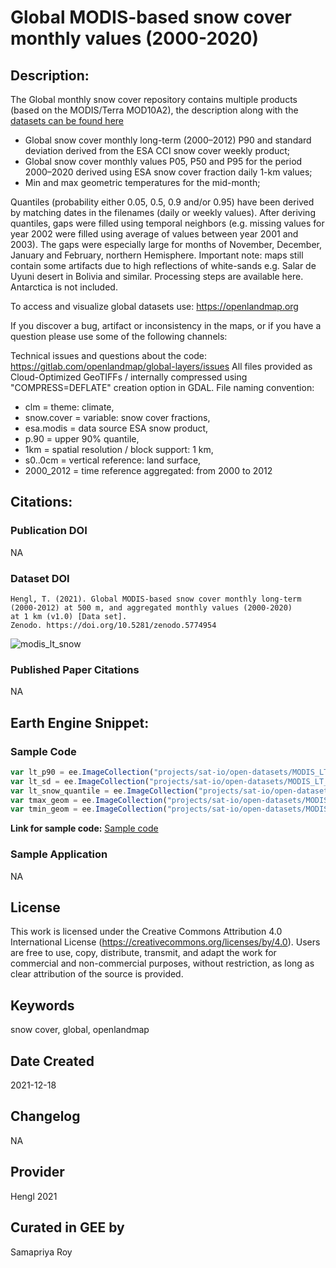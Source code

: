 
# Global MODIS-based snow cover monthly values (2000-2020)

## Description:

The Global monthly snow cover repository contains multiple products (based on the MODIS/Terra MOD10A2), the description along with the [datasets can be found here](https://zenodo.org/record/5774954)

* Global snow cover monthly long-term (2000–2012) P90 and standard deviation derived from the ESA CCI snow cover weekly product;
* Global snow cover monthly values P05, P50 and P95 for the period 2000–2020 derived using ESA snow cover fraction daily 1-km values;
* Min and max geometric temperatures for the mid-month;

Quantiles (probability either 0.05, 0.5, 0.9 and/or 0.95) have been derived by matching dates in the filenames (daily or weekly values). After deriving quantiles, gaps were filled using temporal neighbors (e.g. missing values for year 2002 were filled using average of values between year 2001 and 2003). The gaps were especially large for months of November, December, January and February, northern Hemisphere. Important note: maps still contain some artifacts due to high reflections of white-sands e.g. Salar de Uyuni desert in Bolivia and similar. Processing steps are available here. Antarctica is not included.

To access and visualize global datasets use: https://openlandmap.org

If you discover a bug, artifact or inconsistency in the maps, or if you have a question please use some of the following channels:

Technical issues and questions about the code: https://gitlab.com/openlandmap/global-layers/issues
All files provided as Cloud-Optimized GeoTIFFs / internally compressed using "COMPRESS=DEFLATE" creation option in GDAL. File naming convention:

* clm = theme: climate,
* snow.cover = variable: snow cover fractions,
* esa.modis = data source ESA snow product,
* p.90 = upper 90% quantile,
* 1km = spatial resolution / block support: 1 km,
* s0..0cm = vertical reference: land surface,
* 2000_2012 = time reference aggregated: from 2000 to 2012

## Citations:

### Publication DOI
NA

### Dataset DOI

```
Hengl, T. (2021). Global MODIS-based snow cover monthly long-term (2000-2012) at 500 m, and aggregated monthly values (2000-2020)
at 1 km (v1.0) [Data set].
Zenodo. https://doi.org/10.5281/zenodo.5774954
```

![modis_lt_snow](https://user-images.githubusercontent.com/6677629/146651916-0fb69540-63c9-436c-8fa2-5aa365114fe9.gif)



### Published Paper Citations

NA

## Earth Engine Snippet:

### Sample Code

```js
var lt_p90 = ee.ImageCollection("projects/sat-io/open-datasets/MODIS_LT_SNOW/monthly_lt_p90");
var lt_sd = ee.ImageCollection("projects/sat-io/open-datasets/MODIS_LT_SNOW/monthly_lt_sd");
var lt_snow_quantile = ee.ImageCollection("projects/sat-io/open-datasets/MODIS_LT_SNOW/monthly_snow_quantile");
var tmax_geom = ee.ImageCollection("projects/sat-io/open-datasets/MODIS_LT_SNOW/midmonth_geom_tmax");
var tmin_geom = ee.ImageCollection("projects/sat-io/open-datasets/MODIS_LT_SNOW/midmonth_geom_tmin");
```

**Link for sample code:** [Sample code](https://code.earthengine.google.com/?scriptPath=users/sat-io/awesome-gee-catalog-examples:weather-climate/GLOBAL-MODIS-SNOWCOVER)

### Sample Application

NA

## License

This work is licensed under the Creative Commons Attribution 4.0 International License (https://creativecommons.org/licenses/by/4.0). Users are free to use, copy, distribute, transmit, and adapt the work for commercial and non-commercial purposes, without restriction, as long as clear attribution of the source is provided.

## Keywords

snow cover, global, openlandmap

## Date Created
2021-12-18

## Changelog

NA

## Provider

Hengl 2021

## Curated in GEE by
Samapriya Roy